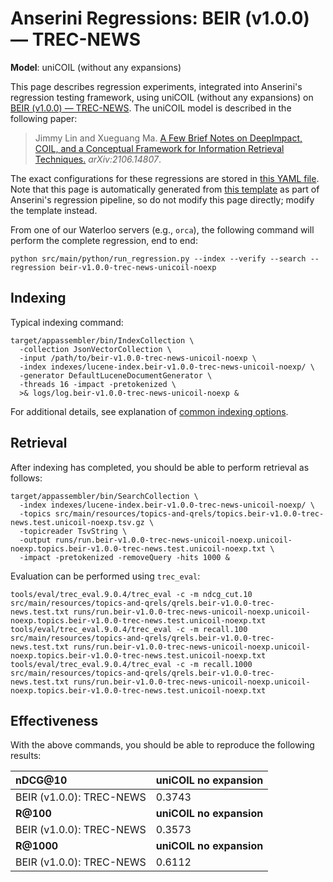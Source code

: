 # Anserini Regressions: BEIR (v1.0.0) &mdash; TREC-NEWS

**Model**: uniCOIL (without any expansions)

This page describes regression experiments, integrated into Anserini's regression testing framework, using uniCOIL (without any expansions) on [BEIR (v1.0.0) &mdash; TREC-NEWS](http://beir.ai/).
The uniCOIL model is described in the following paper:

> Jimmy Lin and Xueguang Ma. [A Few Brief Notes on DeepImpact, COIL, and a Conceptual Framework for Information Retrieval Techniques.](https://arxiv.org/abs/2106.14807) _arXiv:2106.14807_.

The exact configurations for these regressions are stored in [this YAML file](../src/main/resources/regression/beir-v1.0.0-trec-news-unicoil-noexp.yaml).
Note that this page is automatically generated from [this template](../src/main/resources/docgen/templates/beir-v1.0.0-trec-news-unicoil-noexp.template) as part of Anserini's regression pipeline, so do not modify this page directly; modify the template instead.

From one of our Waterloo servers (e.g., `orca`), the following command will perform the complete regression, end to end:

```
python src/main/python/run_regression.py --index --verify --search --regression beir-v1.0.0-trec-news-unicoil-noexp
```

## Indexing

Typical indexing command:

```
target/appassembler/bin/IndexCollection \
  -collection JsonVectorCollection \
  -input /path/to/beir-v1.0.0-trec-news-unicoil-noexp \
  -index indexes/lucene-index.beir-v1.0.0-trec-news-unicoil-noexp/ \
  -generator DefaultLuceneDocumentGenerator \
  -threads 16 -impact -pretokenized \
  >& logs/log.beir-v1.0.0-trec-news-unicoil-noexp &
```

For additional details, see explanation of [common indexing options](common-indexing-options.md).

## Retrieval

After indexing has completed, you should be able to perform retrieval as follows:

```
target/appassembler/bin/SearchCollection \
  -index indexes/lucene-index.beir-v1.0.0-trec-news-unicoil-noexp/ \
  -topics src/main/resources/topics-and-qrels/topics.beir-v1.0.0-trec-news.test.unicoil-noexp.tsv.gz \
  -topicreader TsvString \
  -output runs/run.beir-v1.0.0-trec-news-unicoil-noexp.unicoil-noexp.topics.beir-v1.0.0-trec-news.test.unicoil-noexp.txt \
  -impact -pretokenized -removeQuery -hits 1000 &
```

Evaluation can be performed using `trec_eval`:

```
tools/eval/trec_eval.9.0.4/trec_eval -c -m ndcg_cut.10 src/main/resources/topics-and-qrels/qrels.beir-v1.0.0-trec-news.test.txt runs/run.beir-v1.0.0-trec-news-unicoil-noexp.unicoil-noexp.topics.beir-v1.0.0-trec-news.test.unicoil-noexp.txt
tools/eval/trec_eval.9.0.4/trec_eval -c -m recall.100 src/main/resources/topics-and-qrels/qrels.beir-v1.0.0-trec-news.test.txt runs/run.beir-v1.0.0-trec-news-unicoil-noexp.unicoil-noexp.topics.beir-v1.0.0-trec-news.test.unicoil-noexp.txt
tools/eval/trec_eval.9.0.4/trec_eval -c -m recall.1000 src/main/resources/topics-and-qrels/qrels.beir-v1.0.0-trec-news.test.txt runs/run.beir-v1.0.0-trec-news-unicoil-noexp.unicoil-noexp.topics.beir-v1.0.0-trec-news.test.unicoil-noexp.txt
```

## Effectiveness

With the above commands, you should be able to reproduce the following results:

| **nDCG@10**                                                                                                  | **uniCOIL no expansion**|
|:-------------------------------------------------------------------------------------------------------------|-----------|
| BEIR (v1.0.0): TREC-NEWS                                                                                     | 0.3743    |
| **R@100**                                                                                                    | **uniCOIL no expansion**|
| BEIR (v1.0.0): TREC-NEWS                                                                                     | 0.3573    |
| **R@1000**                                                                                                   | **uniCOIL no expansion**|
| BEIR (v1.0.0): TREC-NEWS                                                                                     | 0.6112    |
